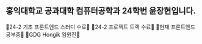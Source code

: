## 홍익대학교 공과대학 컴퓨터공학과 24학번 윤장현입니다.

🚚24-2 기초 프론트엔드 스터디 수료🚚
🚚24-2 프로젝트 트랙 수료🚚
🚚현재 프론트엔드 공부중🚚
🚚GDG Hongik 임원진🚚
